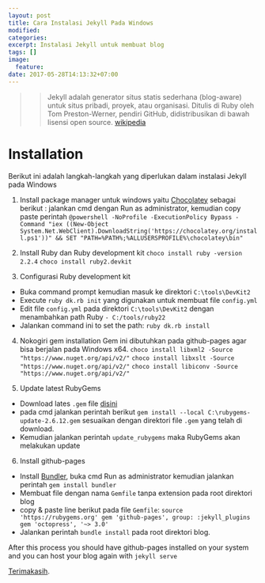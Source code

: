 ```yaml
---
layout: post
title: Cara Instalasi Jekyll Pada Windows
modified:
categories: 
excerpt: Instalasi Jekyll untuk membuat blog
tags: []
image:
  feature:
date: 2017-05-28T14:13:32+07:00
---
```

>> Jekyll adalah generator situs statis sederhana (blog-aware) untuk situs pribadi, proyek, atau organisasi. Ditulis di Ruby oleh Tom Preston-Werner, pendiri GitHub, didistribusikan di bawah lisensi open source. [wikipedia](https://en.wikipedia.org/wiki/Jekyll_(software))


# Installation

Berikut ini adalah langkah-langkah yang diperlukan dalam instalasi Jekyll pada Windows

1. Install package manager untuk windows yaitu [Chocolatey](https://chocolatey.org/) sebagai berikut :
jalankan cmd dengan Run as administrator, kemudian copy paste perintah 
`@powershell -NoProfile -ExecutionPolicy Bypass -Command "iex ((New-Object System.Net.WebClient).DownloadString('https://chocolatey.org/install.ps1'))" && SET "PATH=%PATH%;%ALLUSERSPROFILE%\chocolatey\bin"`

2. Install Ruby dan Ruby development kit
`choco install ruby -version 2.2.4`
`choco install ruby2.devkit`

3. Configurasi Ruby development kit
 - Buka command prompt kemudian masuk ke direktori `C:\tools\DevKit2`
 - Execute `ruby dk.rb init` yang digunakan untuk membuat file `config.yml`
 - Edit file `config.yml` pada direktori `C:\tools\DevKit2` dengan menambahkan path Ruby `- C:/tools/ruby22`
 - Jalankan command ini to set the path: `ruby dk.rb install`

4. Nokogiri gem installation
 Gem ini dibutuhkan pada github-pages agar bisa berjalan pada Windows x64.
 `choco install libxml2 -Source "https://www.nuget.org/api/v2/"`
 `choco install libxslt -Source "https://www.nuget.org/api/v2/"`
 `choco install libiconv -Source "https://www.nuget.org/api/v2/"`

5. Update latest RubyGems
 - Download lates `.gem` file [disini](https://rubygems.org/pages/download)
 - pada cmd jalankan perintah berikut `gem install --local C:\rubygems-update-2.6.12.gem` sesuaikan dengan direktori file `.gem` yang telah di download.
 - Kemudian jalankan perintah `update_rubygems` maka RubyGems akan melakukan update

 6. Install github-pages
 - Install [Bundler](http://bundler.io/), buka cmd Run as administrator kemudian jalankan perintah `gem install bundler`
 - Membuat file dengan nama `Gemfile` tanpa extension pada root direktori blog
 - copy & paste line berikut pada file `Gemfile`:
 `source 'https://rubygems.org'
gem 'github-pages', group: :jekyll_plugins
gem 'octopress', '~> 3.0'`
- Jalankan perintah `bundle install` pada root direktori blog.

After this process you should have github-pages installed on your system and you can host your blog again with `jekyll serve` 

[Terimakasih](https://jekyllrb.com/docs/windows/). 


